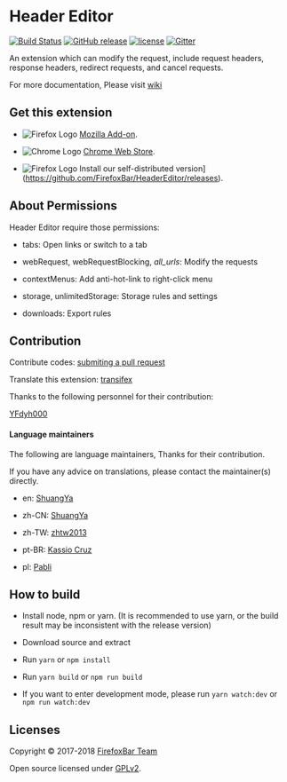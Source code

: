 # Header Editor

[![Build Status](
https://img.shields.io/travis/FirefoxBar/HeaderEditor/master.svg?style=flat-square)](https://travis-ci.org/FirefoxBar/HeaderEditor)
[![GitHub release](https://img.shields.io/github/release/FirefoxBar/HeaderEditor.svg?style=flat-square)](https://github.com/FirefoxBar/HeaderEditor/releases)
[![license](https://img.shields.io/github/license/FirefoxBar/HeaderEditor.svg?style=flat-square)](https://github.com/FirefoxBar/HeaderEditor/blob/master/LICENSE)
[![Gitter](https://img.shields.io/gitter/room/FirefoxBar/HeaderEditor.svg?style=flat-square)](https://gitter.im/FirefoxBar/HeaderEditor)

An extension which can modify the request, include request headers, response headers, redirect requests, and cancel requests.

For more documentation, Please visit [wiki](https://github.com/FirefoxBar/HeaderEditor/wiki)

## Get this extension

* ![Firefox Logo](https://cdnjs.cloudflare.com/ajax/libs/browser-logos/42.8.0/firefox/firefox_16x16.png) [Mozilla Add-on](https://addons.mozilla.org/en-US/firefox/addon/header-editor/).

* ![Chrome Logo](https://cdnjs.cloudflare.com/ajax/libs/browser-logos/42.8.0/chrome/chrome_16x16.png) [Chrome Web Store](https://chrome.google.com/webstore/detail/header-editor/eningockdidmgiojffjmkdblpjocbhgh).

* ![Firefox Logo](https://cdnjs.cloudflare.com/ajax/libs/browser-logos/42.8.0/firefox/firefox_16x16.png) Install our self-distributed version](https://github.com/FirefoxBar/HeaderEditor/releases).

## About Permissions

Header Editor require those permissions:

* tabs: Open links or switch to a tab

* webRequest, webRequestBlocking, _all_urls_: Modify the requests

* contextMenus: Add anti-hot-link to right-click menu

* storage, unlimitedStorage: Storage rules and settings

* downloads: Export rules

## Contribution

Contribute codes: [submiting a pull request](https://github.com/FirefoxBar/HeaderEditor/compare)

Translate this extension: [transifex](https://www.transifex.com/sytec/header-editor/)

Thanks to the following personnel for their contribution:

[YFdyh000](https://github.com/yfdyh000)

#### Language maintainers

The following are language maintainers, Thanks for their contribution.

If you have any advice on translations, please contact the maintainer(s) directly.

* en: [ShuangYa](https://github.com/sylingd)

* zh-CN: [ShuangYa](https://github.com/sylingd)

* zh-TW: [zhtw2013](https://github.com/zhtw2013)

* pt-BR: [Kassio Cruz](https://www.transifex.com/user/profile/kassiocs/)

* pl: [Pabli](https://github.com/pabli24)

## How to build

* Install node, npm or yarn. (It is recommended to use yarn, or the build result may be inconsistent with the release version)

* Download source and extract

* Run `yarn` or `npm install`

* Run `yarn build` or `npm run build`

* If you want to enter development mode, please run `yarn watch:dev` or `npm run watch:dev`

## Licenses

Copyright © 2017-2018 [FirefoxBar Team](http://team.firefoxcn.net)

Open source licensed under [GPLv2](LICENSE).
